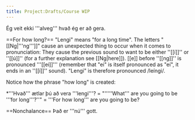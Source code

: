 ```yaml
---
title: Project:Drafts/Course WIP
---
```


Ég veit ekki '''alveg''' hvað ég er að gera.

==For how long?==
"Lengi" means "for a long time". The letters "[[Ng|'''ng''']]" cause an unexpected thing to occur when it comes to pronunciation: They cause the previous sound to want to be either ''[[í]]'' or ''[[ú]]'' (for a further explanation see [[Ng|here]]). [[e]] before ''[[ng]]'' is pronounced '''[[ei]]''' (remember that "ei" is itself pronounced as "eí", it ends in an ''[[í]]'' sound). "Lengi" is therefore pronounced /leíngi/.

Notice how the phrase "how long" is created:

*'''Hvað''' ætlar þú að vera '''lengi'''? = "'''''What''' are you going to be '''for long'''?''" = '''For how long''' are you going to be?

==Nonchalance==
Það er '''nú''' gott.